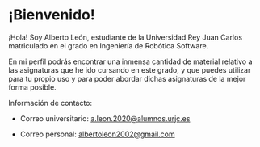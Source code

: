# ¡Bienvenido!

¡Hola! Soy Alberto León, estudiante de la Universidad Rey Juan Carlos matriculado en el grado en Ingeniería de Robótica Software.

En mi perfil podrás encontrar una inmensa cantidad de material relativo a las asignaturas que he ido cursando en este grado, y que puedes utilizar para tu propio uso y para poder abordar dichas asignaturas de la mejor forma posible.

Información de contacto:

- Correo universitario: a.leon.2020@alumnos.urjc.es

- Correo personal: albertoleon2002@gmail.com
